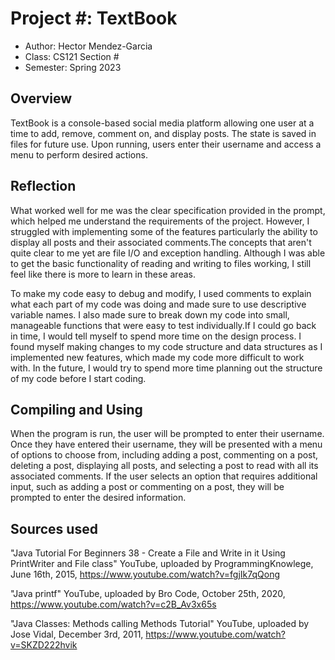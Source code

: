 # Project #: TextBook

* Author: Hector Mendez-Garcia
* Class: CS121 Section #
* Semester: Spring 2023

## Overview

TextBook is a console-based social media platform allowing one user at a time to add, remove, comment on, and display posts. The state is saved in files for future use. Upon running, users enter their username and access a menu to perform desired actions.

## Reflection

What worked well for me was the clear specification provided in the prompt, which helped me understand 
the requirements of the project. However, I struggled with implementing some of the features 
particularly the ability to display all posts and their associated comments.The concepts that aren't 
quite clear to me yet are file I/O and exception handling. Although I was able to get the basic 
functionality of reading and writing to files working, I still feel like there is more to learn in these 
areas.

To make my code easy to debug and modify, I used comments to explain what each 
part of my code was doing and made sure to use descriptive variable names. I also made sure to break 
down my code into small, manageable functions that were easy to test individually.If I could go back in 
time, I would tell myself to spend more time on the design process. I found myself making changes to my 
code structure and data structures as I implemented new features, which made my code more difficult to 
work with. In the future, I would try to spend more time planning out the structure of my code before I 
start coding.

## Compiling and Using

When the program is run, the user will be prompted to enter their username. 
Once they have entered their username, they will be presented with a menu of options to choose from, 
including adding a post, commenting on a post, deleting a post, displaying all posts, and selecting a 
post to read with all its associated comments. If the user selects an option that requires additional 
input, such as adding a post or commenting on a post, they will be prompted to enter the desired 
information.

## Sources used

"Java Tutorial For Beginners 38 - Create a File and Write in it Using PrintWriter and File class" 
YouTube, uploaded by ProgrammingKnowlege, June 16th, 2015, https://www.youtube.com/watch?v=fgjIk7qQong

"Java printf" YouTube, uploaded by Bro Code, October 25th, 2020, https://www.youtube.com/watch?v=c2B_Av3x65s

"Java Classes: Methods calling Methods Tutorial" YouTube, uploaded by Jose Vidal, December 3rd, 2011, 
https://www.youtube.com/watch?v=SKZD222hvik